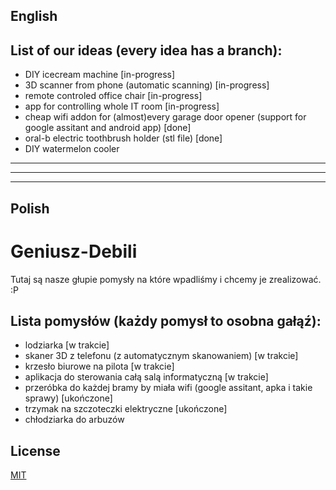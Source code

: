 

English
-------

## List of our ideas (every idea has a branch):

* DIY icecream machine  [in-progress]   
* 3D scanner from phone (automatic scanning)  [in-progress]  
* remote controled office chair  [in-progress]    
* app for controlling whole IT room  [in-progress]   
* cheap wifi addon for (almost)every garage door opener (support for google assitant and android app)  [done]  
* oral-b electric toothbrush holder (stl file)  [done]  
* DIY watermelon cooler

-----------------------------------------------------------------------------------------------------------------------------  


----------


----------


Polish
------

# Geniusz-Debili
Tutaj są nasze głupie pomysły na które wpadliśmy i chcemy je zrealizować.
:P


## Lista pomysłów (każdy pomysł to osobna gałąź):  
 * lodziarka  [w trakcie]  
 * skaner 3D z telefonu (z automatycznym skanowaniem)  [w trakcie]  
 * krzesło biurowe na pilota  [w trakcie]  
 * aplikacja do sterowania całą salą informatyczną  [w trakcie]  
 * przeróbka do każdej bramy by miała wifi (google assitant, apka i takie sprawy)  [ukończone]  
 * trzymak na szczoteczki elektryczne  [ukończone]  
 * chłodziarka do arbuzów  

## License
[MIT](https://choosealicense.com/licenses/mit/)
